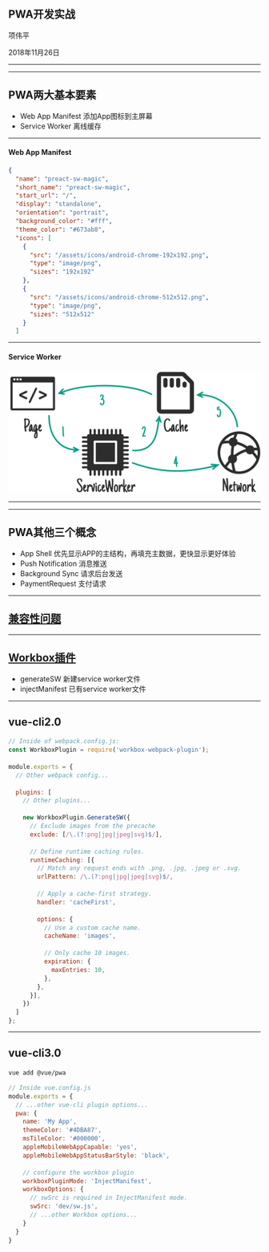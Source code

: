 ## PWA开发实战

项伟平

2018年11月26日

----

<!-- .slide: data-background="white" data-background-image="./img/qrcode.jpg" data-background-size="contain" -->

----

## PWA两大基本要素

- Web App Manifest 添加App图标到主屏幕
- Service Worker 离线缓存

----

#### Web App Manifest

```json
{
  "name": "preact-sw-magic",
  "short_name": "preact-sw-magic",
  "start_url": "/",
  "display": "standalone",
  "orientation": "portrait",
  "background_color": "#fff",
  "theme_color": "#673ab8",
  "icons": [
    {
      "src": "/assets/icons/android-chrome-192x192.png",
      "type": "image/png",
      "sizes": "192x192"
    },
    {
      "src": "/assets/icons/android-chrome-512x512.png",
      "type": "image/png",
      "sizes": "512x512"
    }
  ]

```

----

#### Service Worker

![Service Worker](./img/stale-while-revalidate.png)

----

<!-- .slide: data-background="white" data-background-image="./img/pwa-chrome.png" data-background-size="contain" -->

----

## PWA其他三个概念

- App Shell 优先显示APP的主结构，再填充主数据，更快显示更好体验
- Push Notification 消息推送
- Background Sync 请求后台发送
- PaymentRequest 支付请求

----

## [兼容性问题](https://lavas.baidu.com/ready)

----

## [Workbox插件](https://developers.google.com/web/tools/workbox/)

- generateSW 新建service worker文件
- injectManifest 已有service worker文件

----

## vue-cli2.0

```javascript
// Inside of webpack.config.js:
const WorkboxPlugin = require('workbox-webpack-plugin');

module.exports = {
  // Other webpack config...

  plugins: [
    // Other plugins...

    new WorkboxPlugin.GenerateSW({
      // Exclude images from the precache
      exclude: [/\.(?:png|jpg|jpeg|svg)$/],

      // Define runtime caching rules.
      runtimeCaching: [{
        // Match any request ends with .png, .jpg, .jpeg or .svg.
        urlPattern: /\.(?:png|jpg|jpeg|svg)$/,

        // Apply a cache-first strategy.
        handler: 'cacheFirst',

        options: {
          // Use a custom cache name.
          cacheName: 'images',

          // Only cache 10 images.
          expiration: {
            maxEntries: 10,
          },
        },
      }],
    })
  ]
};
```

----

## vue-cli3.0

```shell
vue add @vue/pwa
```

```javascript
// Inside vue.config.js
module.exports = {
  // ...other vue-cli plugin options...
  pwa: {
    name: 'My App',
    themeColor: '#4DBA87',
    msTileColor: '#000000',
    appleMobileWebAppCapable: 'yes',
    appleMobileWebAppStatusBarStyle: 'black',

    // configure the workbox plugin
    workboxPluginMode: 'InjectManifest',
    workboxOptions: {
      // swSrc is required in InjectManifest mode.
      swSrc: 'dev/sw.js',
      // ...other Workbox options...
    }
  }
}
```

